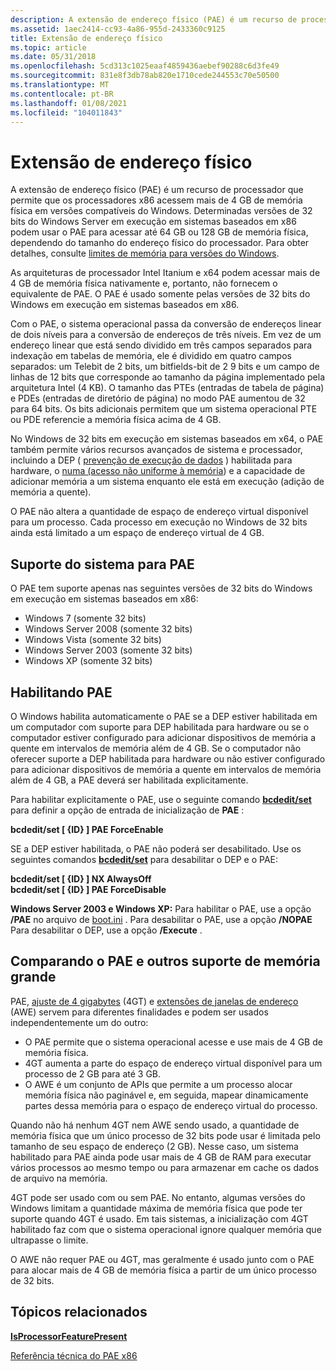 ```yaml
---
description: A extensão de endereço físico (PAE) é um recurso de processador que permite que os processadores x86 acessem mais de 4 GB de memória física em versões compatíveis do Windows.
ms.assetid: 1aec2414-cc93-4a86-955d-2433360c9125
title: Extensão de endereço físico
ms.topic: article
ms.date: 05/31/2018
ms.openlocfilehash: 5cd313c1025eaaf4859436aebef90288c6d3fe49
ms.sourcegitcommit: 831e8f3db78ab820e1710cede244553c70e50500
ms.translationtype: MT
ms.contentlocale: pt-BR
ms.lasthandoff: 01/08/2021
ms.locfileid: "104011843"
---
```

# <a name="physical-address-extension"></a>Extensão de endereço físico

A extensão de endereço físico (PAE) é um recurso de processador que permite que os processadores x86 acessem mais de 4 GB de memória física em versões compatíveis do Windows. Determinadas versões de 32 bits do Windows Server em execução em sistemas baseados em x86 podem usar o PAE para acessar até 64 GB ou 128 GB de memória física, dependendo do tamanho do endereço físico do processador. Para obter detalhes, consulte [limites de memória para versões do Windows](memory-limits-for-windows-releases.md).

As arquiteturas de processador Intel Itanium e x64 podem acessar mais de 4 GB de memória física nativamente e, portanto, não fornecem o equivalente de PAE. O PAE é usado somente pelas versões de 32 bits do Windows em execução em sistemas baseados em x86.

Com o PAE, o sistema operacional passa da conversão de endereços linear de dois níveis para a conversão de endereços de três níveis. Em vez de um endereço linear que está sendo dividido em três campos separados para indexação em tabelas de memória, ele é dividido em quatro campos separados: um Telebit de 2 bits, um bitfields-bit de 2 9 bits e um campo de linhas de 12 bits que corresponde ao tamanho da página implementado pela arquitetura Intel (4 KB). O tamanho das PTEs (entradas de tabela de página) e PDEs (entradas de diretório de página) no modo PAE aumentou de 32 para 64 bits. Os bits adicionais permitem que um sistema operacional PTE ou PDE referencie a memória física acima de 4 GB.

No Windows de 32 bits em execução em sistemas baseados em x64, o PAE também permite vários recursos avançados de sistema e processador, incluindo a DEP ( [prevenção de execução de dados](data-execution-prevention.md) ) habilitada para hardware, o [numa (acesso não uniforme à memória](../procthread/numa-support.md)) e a capacidade de adicionar memória a um sistema enquanto ele está em execução (adição de memória a quente).

O PAE não altera a quantidade de espaço de endereço virtual disponível para um processo. Cada processo em execução no Windows de 32 bits ainda está limitado a um espaço de endereço virtual de 4 GB.

## <a name="system-support-for-pae"></a>Suporte do sistema para PAE

O PAE tem suporte apenas nas seguintes versões de 32 bits do Windows em execução em sistemas baseados em x86:

-   Windows 7 (somente 32 bits)
-   Windows Server 2008 (somente 32 bits)
-   Windows Vista (somente 32 bits)
-   Windows Server 2003 (somente 32 bits)
-   Windows XP (somente 32 bits)

## <a name="enabling-pae"></a>Habilitando PAE

O Windows habilita automaticamente o PAE se a DEP estiver habilitada em um computador com suporte para DEP habilitada para hardware ou se o computador estiver configurado para adicionar dispositivos de memória a quente em intervalos de memória além de 4 GB. Se o computador não oferecer suporte a DEP habilitada para hardware ou não estiver configurado para adicionar dispositivos de memória a quente em intervalos de memória além de 4 GB, a PAE deverá ser habilitada explicitamente.

Para habilitar explicitamente o PAE, use o seguinte comando [**bcdedit/set**](/windows-hardware/drivers/devtest/bcdedit--set) para definir a opção de entrada de inicialização de **PAE** :

 **bcdedit/set \[ {ID} \] PAE ForceEnable**  


SE a DEP estiver habilitada, o PAE não poderá ser desabilitado. Use os seguintes comandos [**bcdedit/set**](/windows-hardware/drivers/devtest/bcdedit--set) para desabilitar o DEP e o PAE:

 **bcdedit/set \[ {ID} \] NX AlwaysOff**  
**bcdedit/set \[ {ID} \] PAE ForceDisable**  


**Windows Server 2003 e Windows XP:** Para habilitar o PAE, use a opção **/PAE** no arquivo de [boot.ini](/windows-hardware/drivers/devtest/overview-of-the-boot-ini-file) . Para desabilitar o PAE, use a opção **/NOPAE** Para desabilitar o DEP, use a opção **/Execute** .

## <a name="comparing-pae-and-other-large-memory-support"></a>Comparando o PAE e outros suporte de memória grande

PAE, [ajuste de 4 gigabytes](4-gigabyte-tuning.md) (4GT) e [extensões de janelas de endereço](address-windowing-extensions.md) (AWE) servem para diferentes finalidades e podem ser usados independentemente um do outro:

-   O PAE permite que o sistema operacional acesse e use mais de 4 GB de memória física.
-   4GT aumenta a parte do espaço de endereço virtual disponível para um processo de 2 GB para até 3 GB.
-   O AWE é um conjunto de APIs que permite a um processo alocar memória física não paginável e, em seguida, mapear dinamicamente partes dessa memória para o espaço de endereço virtual do processo.

Quando não há nenhum 4GT nem AWE sendo usado, a quantidade de memória física que um único processo de 32 bits pode usar é limitada pelo tamanho de seu espaço de endereço (2 GB). Nesse caso, um sistema habilitado para PAE ainda pode usar mais de 4 GB de RAM para executar vários processos ao mesmo tempo ou para armazenar em cache os dados de arquivo na memória.

4GT pode ser usado com ou sem PAE. No entanto, algumas versões do Windows limitam a quantidade máxima de memória física que pode ter suporte quando 4GT é usado. Em tais sistemas, a inicialização com 4GT habilitado faz com que o sistema operacional ignore qualquer memória que ultrapasse o limite.

O AWE não requer PAE ou 4GT, mas geralmente é usado junto com o PAE para alocar mais de 4 GB de memória física a partir de um único processo de 32 bits.

## <a name="related-topics"></a>Tópicos relacionados



[**IsProcessorFeaturePresent**](/windows/win32/api/processthreadsapi/nf-processthreadsapi-isprocessorfeaturepresent)
</dt> <dt>

[Referência técnica do PAE x86](/previous-versions/windows/it-pro/windows-server-2003/cc728455(v=ws.10))
</dt> </dl>

 

 

